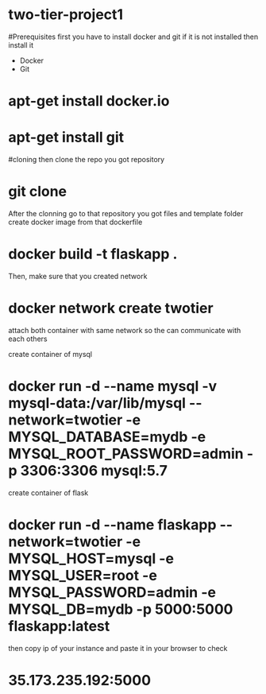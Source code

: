 # two-tier-project1
#Prerequisites
first you have to install docker and git if it is not installed then install it 
- Docker
- Git
# apt-get install docker.io
# apt-get install git
#cloning
then clone the repo you got repository 
# git clone

After the clonning go to that repository you got files and template folder
create docker image from that dockerfile
# docker build -t flaskapp .
Then, make sure that you created network
# docker network create twotier

attach both container with same network so the can communicate with each others

create container of mysql
# docker run -d --name mysql -v mysql-data:/var/lib/mysql --network=twotier -e MYSQL_DATABASE=mydb -e MYSQL_ROOT_PASSWORD=admin -p 3306:3306 mysql:5.7

create container of flask
# docker run -d --name flaskapp --network=twotier -e MYSQL_HOST=mysql -e MYSQL_USER=root -e MYSQL_PASSWORD=admin -e MYSQL_DB=mydb -p 5000:5000 flaskapp:latest

then copy ip of your instance and paste it in your browser to check 
# 35.173.235.192:5000
